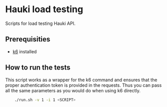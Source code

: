 # Hauki load testing

Scripts for load testing Hauki API.

## Prerequisities

* [k6](https://k6.io/docs/getting-started/installation) installed

## How to run the tests

This script works as a wrapper for the k6 command and ensures that the proper authentication token is provided in the requests. Thus you can pass all the same parameters as you would do when using k6 directly.

```bash
    ./run.sh -v 1 -i 1 <SCRIPT>
```
